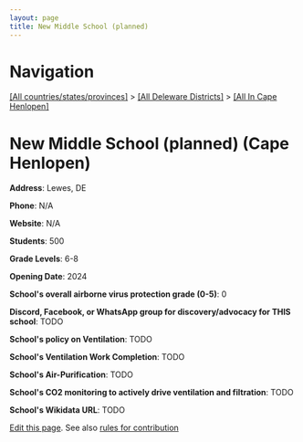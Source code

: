 ```yaml
---
layout: page
title: New Middle School (planned)
---
```

# Navigation

[[All countries/states/provinces]](../../..) > [[All Deleware Districts]](../..) > [[All In Cape Henlopen]](..)

# New Middle School (planned) (Cape Henlopen)

**Address**: Lewes, DE

**Phone**: N/A

**Website**: N/A

**Students**: 500

**Grade Levels**: 6-8

**Opening Date**: 2024

**School's overall airborne virus protection grade (0-5)**: 0

**Discord, Facebook, or WhatsApp group for discovery/advocacy for THIS school**: TODO

**School's policy on Ventilation**: TODO

**School's Ventilation Work Completion**: TODO

**School's Air-Purification**: TODO

**School's CO2 monitoring to actively drive ventilation and filtration**: TODO

**School's Wikidata URL**: TODO


[Edit this page](https://github.com/ventilate-schools/DE/edit/main/./Cape_Henlopen/New_Middle_School_(planned).md). See also [rules for contribution](../../../contribution-rules/)